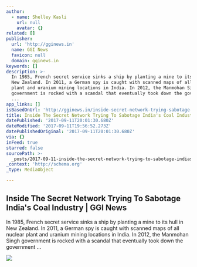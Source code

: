 ```yaml
---
author:
  - name: Shelley Kasli
    url: null
    avatar: {}
related: []
publisher:
  url: 'http://gginews.in'
  name: GGI News
  favicon: null
  domain: gginews.in
keywords: []
description: >-
  In 1985, French secret service sinks a ship by planting a mine to its hull in
  New Zealand. In 2011, a German spy is caught with scanned maps of all nuclear
  plant and uranium mining locations in India. In 2012, the Manmohan Singh
  government is rocked with a scandal that eventually took down the government
  ...
app_links: []
isBasedOnUrl: 'http://gginews.in/inside-secret-network-trying-sabotage-indias-coal-industry/'
title: Inside The Secret Network Trying To Sabotage India's Coal Industry | GGI News
datePublished: '2017-09-11T20:01:30.680Z'
dateModified: '2017-09-11T19:56:52.273Z'
datePublishedOriginal: '2017-09-11T20:01:30.680Z'
via: {}
inFeed: true
starred: false
sourcePath: >-
  _posts/2017-09-11-inside-the-secret-network-trying-to-sabotage-indias-coal-in.md
_context: 'http://schema.org'
_type: MediaObject

---
```

<article style=""><h1>Inside The Secret Network Trying To Sabotage India's Coal Industry | GGI News</h1><p>In 1985, French secret service sinks a ship by planting a mine to its hull in New Zealand. In 2011, a German spy is caught with scanned maps of all nuclear plant and uranium mining locations in India. In 2012, the Manmohan Singh government is rocked with a scandal that eventually took down the government ...</p><img src="https://i0.wp.com/gginews.in/wp-content/uploads/2017/08/Coal-India-Secret-Network-Intelligence-Sabotage-Conspiracy-Adani.jpg?fit=1023%2C605" /></article>